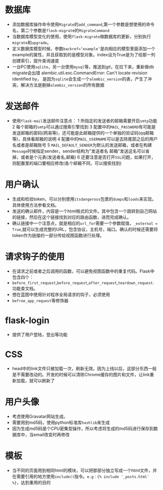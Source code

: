 # 数据库
* 添加数据库操作命令使用`Migrate`的`add_command`,第一个参数是想使用的命令名，第二个参数是`flask-migrat`e的`MigrateCommand`
* 当数据库模型变化的使用，使用`flask-migrate`做数据库的更新，分别执行`migrate`和`upgrade`。
* 定义数据库模型时候，参数`backref=‘example’`是向相应的模型里面添加一个example的属性，并且获取到的是模型对象。index设为True是为了给那一列创建索引，提升查询速度
* 一台PC使用`sqlite`，另一台使用`mysql`等，推送到git，在拉下来，重新做db migrate会出错 alembic.util.exc.CommandError: Can't locate revision identified by，
是因为`sqlite`会生成一个`alembic_version`的表，产生了冲突，解决方法是删掉`alembic_version`的所有数据

# 发送邮件
* 使用`flask-mail`发送邮件注意点：
1 所指定的发送者的邮箱需要开启`smtp`功能 
2 每个邮箱的`smtp`可以通过搜索引擎找到
3 配置中的`MAIL_PASSWORD`有可能是发送邮箱的密码(网易等)，还可能是此邮箱提供的一个单独的验证码(qq邮箱等)，具体看邮箱的说明
4 配置中的`MAIL_USERNAME`可以是去除尾部之后的用户名或者是邮箱账号
5 `MAIL_DEFAULT_SENDER`为默认的发送邮箱，或者在构建`Message`时候指定sender，sender结构为"发送者名 邮箱"发送这名可以省掉，或者是个元表(发送者名,邮箱)
6 还要注意是否打开`SSL`问题，如果打开，则配置里的端口要相应修改(各个邮箱不同，可以搜索找到)

# 用户确认
* 生成和检验token，可以分别使用`itsdangerous`包里的`dumps`和`loads`来实现。具体使用方法参看文档。
* 发送的确认邮件，内容是一个html格式的文件。其中包含一个跳转到自己网站的链接，然后在这个链接找到对应的路由函数，进而完成确认。
* 确认链接中一个注意点，就是相应的`url_for`需要一个参数赋值，`_external = True`,就可以生成完整的URL，包含协议，主机号，端口。确认的时候还需要将token作为链接的一部分传给视图函数进行处理。

# 请求钩子的使用
* 在请求之前或者之后调用的函数，可以避免视图函数中的重复代码。Flask中包含四个：
* `before_first_request`,`before_request`,`after_request`,`teardown_request`.功能查文档。
* 想在蓝图中使用针对程序全局请求的钩子，必须使用
* `befroe_app_request`等修饰器

# flask-login
* 提供了用户登陆，登出等功能

# CSS
* head中的link文件只被加载一次，刷新无效。因为上线以后，这部分东西一般是不需要改动的。开发的时候可以清除Chrome缓存的图片和文件，让link重新加载，就可以刷新了

# 用户头像
* 考虑使用Gravatar网站生成。
* 需要用到md5码，使用python标准库`hashlib`来生成
* 因为生成md5码是个CPU密集型操作，所以考虑将生成的md5码进行保存到数据库中，当email改变时再修改

# 模板
* 当不同的页面用到相同html的模块，可以把那部分独立写成一个html文件，并在需要引用的地方使用`include()`指令。`e.g：{% include '_posts.html' %}`，达到重用的目的
